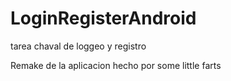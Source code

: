 # LoginRegisterAndroid
tarea chaval de loggeo y registro 

Remake de la aplicacion hecho por some little farts
